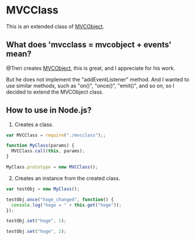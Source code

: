 # MVCClass

This is an extended class of [MVCObject](https://github.com/Treri/MVCObject).

## What does 'mvcclass = mvcobject + events' mean?

@Treri creates [MVCObject](https://github.com/Treri/MVCObject), this is great, and I appreciate for his work.

But he does not implement the "addEventListener" method.
And I wanted to use similar methods, such as "on()", "once()", "emit()", and so on,
so I decided to extend the MVCObject class.

## How to use in Node.js?

1. Creates a class.

  ```js
  var MVCClass = require("./mvcclass");;

  function MyClass(params) {
    MVCClass.call(this, params);
  }

  MyClass.prototype = new MVCClass();
  ```

2. Creates an instance from the created class.

  ```js
  var testObj = new MyClass();

  testObj.once("hoge_changed", function() {
    console.log("hoge = " + this.get("hoge"));
  });

  testObj.set("hoge", 1);

  testObj.set("hoge", 2);
  ```
